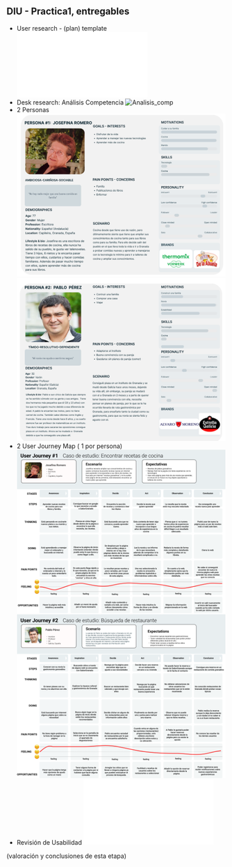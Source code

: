 ## DIU - Practica1, entregables



- User research - (plan) template
![User_Research](User_Research.pdf)
- Desk research: Análisis Competencia
![Analisis_comp](Competitor_Analysis.png)
- 2 Personas
![Persona_1](Persona_1.png)
![Persona_2](Persona_2.png)
- 2 User Journey Map  ( 1 por persona)
![UserJM_1](User_Journey_Map_1.png)
![UserJM_2](User_Journey_Map_2.png)
- Revisión de Usabilidad
![Usability_Review](Usability_Review.pdf)


(valoración y conclusiones de esta etapa)
